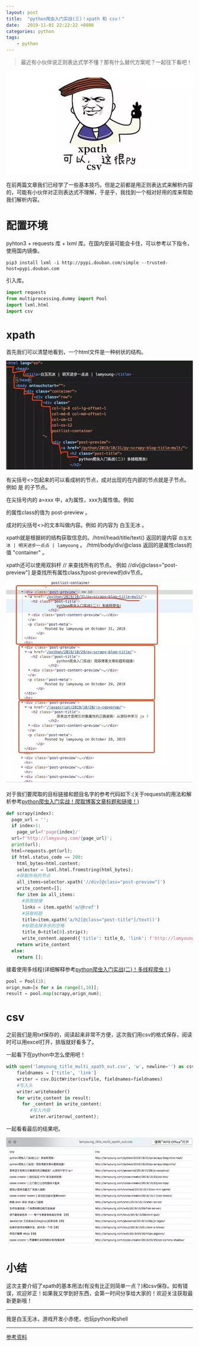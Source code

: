 ```yaml
---
layout: post
title:  "python爬虫入门实战(三)！xpath 和 csv！"
date:   2019-11-01 22:22:22 +0800
categories: python
tags:
    - python
---
```

> 最近有小伙伴说正则表达式学不懂？那有什么替代方案呢？一起往下看吧！

![](/img/in-post/201911/2019-11-01-bg.png)

在前两篇文章我们已经学了一些基本技巧。但是之前都是用正则表达式来解析内容的，可能有小伙伴对正则表达式不理解，于是乎，我找到一个相对好用的库来帮助我们解析内容。  

# 配置环境

pyhton3  + requests 库 + lxml 库。在国内安装可能会卡住，可以参考以下指令，使用国内镜像。

```
pip3 install lxml -i http://pypi.douban.com/simple --trusted-host=pypi.douban.com
```
引入库。  

```python
import requests
from multiprocessing.dummy import Pool
import lxml.html
import csv
```
# xpath

首先我们可以清楚地看到，一个html文件是一种树状的结构。  

![](/img/in-post/201911/2019-11-01-tree.png)

有尖括号<>包起来的可以看成树的节点，成对出现的在内部的节点就是子节点。例如<head> 是 <html> 的子节点。  

在尖括号内的 a=xxx 中，a为属性，xxx为属性值。例如<div class="post-preview"> 的属性class的值为 post-preview 。  

成对的尖括号<>的文本叫做内容。例如 <title>白玉无冰 </title>  的内容为 白玉无冰 。   

xpath就是根据树的结构获取信息的。/html/head/title/text() 返回的是内容 `白玉无冰 | 明天进步一点点 | lamyoung` 。 /html/body/div/@class  返回的是属性class的值 "container" 。  

xpath还可以使用双斜杆 // 来查找所有的节点。 例如 //div[@class="post-preview"]  是查找所有属性class为post-preview的div节点。  

![](/img/in-post/201911/2019-11-01-div.png)  

对于我们要爬取的目标链接和题目名字的参考代码如下:(关于requests的用法和解析参考[python爬虫入门实战！爬取博客文章标题和链接！](http://lamyoung.com/python/2019/10/29/py-scrapy-blog-title/))  

```python
def scrapy(index):
  page_url = '';
  if index>1:
    page_url=f'page{index}/'
  url=f'http://lamyoung.com/{page_url}';
  print(url);
  html=requests.get(url);
  if html.status_code == 200:
    html_bytes=html.content;
    selector = lxml.html.fromstring(html_bytes);
    #获取所有的节点
    all_items=selector.xpath('//div[@class="post-preview"]')
    write_content=[];
    for item in all_items:
      #获取链接
      links = item.xpath('a/@href')
      #获取标题
      title=item.xpath('a/h2[@class="post-title"]/text()')
      #标题去掉多余的空格
      title_0=title[0].strip();
      write_content.append({'title': title_0, 'link': f'http://lamyoung.com{links[0]}'});
    return write_content
  else:
    return [];
```

接着使用多线程(详细解释参考[python爬虫入门实战(二)！多线程爬虫！](http://lamyoung.com/python/2019/10/31/py-scrapy-blog-title-mult/))  

```python
pool = Pool(3);
orign_num=[x for x in range(1,10)];
result = pool.map(scrapy,orign_num);
``` 


# csv

之前我们是用txt保存的，阅读起来非常不方便，这次我们用csv的格式保存，阅读时可以用excel打开，排版就好看多了。  

一起看下在python中怎么使用吧！  

```python
with open('lamyoung_title_multi_xpath_out.csv', 'w', newline='') as csvfile:
    fieldnames = ['title', 'link']
    writer = csv.DictWriter(csvfile, fieldnames=fieldnames)
    #写入头
    writer.writeheader()
    for write_content in result:
      for _content in write_content:
         #写入内容
         writer.writerow(_content);
```

一起看看最后的结果吧。  

![](/img/in-post/201911/2019-11-01-csv.png)


# 小结

这次主要介绍了xpath的基本用法(有没有比正则简单一点？)和csv保存。如有错误，欢迎斧正！如果我又学到好东西，会第一时间分享给大家的！欢迎关注获取最新更新哦！  

---

我是白玉无冰，游戏开发小赤佬，也玩python和shell

---  

[参考资料](https://mp.weixin.qq.com/s/2W5j_YmV7-vUk2_RptukYg)  